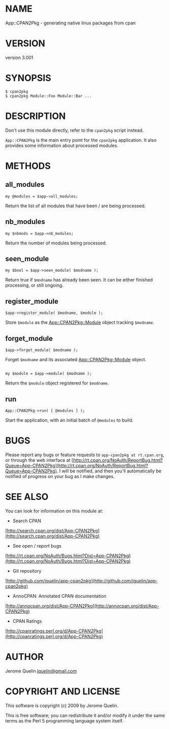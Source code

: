 # NAME

App::CPAN2Pkg - generating native linux packages from cpan

# VERSION

version 3.001

# SYNOPSIS

    $ cpan2pkg
    $ cpan2pkg Module::Foo Module::Bar ...

# DESCRIPTION

Don't use this module directly, refer to the `cpan2pkg` script instead.

`App::CPAN2Pkg` is the main entry point for the `cpan2pkg` application. It
also provides some information about processed modules.

# METHODS

## all\_modules

    my @modules = $app->all_modules;

Return the list of all modules that have been / are being processed.

## nb\_modules

    my $nbmods = $app->nb_modules;

Return the number of modules being processed.

## seen\_module

    my $bool = $app->seen_module( $modname );

Return true if `$modname` has already been seen. It can be either
finished processing, or still ongoing.

## register\_module

    $app->register_module( $modname, $module );

Store `$module` as the [App::CPAN2Pkg::Module](http://search.cpan.org/perldoc?App::CPAN2Pkg::Module) object tracking
`$modname`.

## forget\_module

    $app->forget_module( $modname );

Forget `$modname` and its associated [App::CPAN2Pkg::Module](http://search.cpan.org/perldoc?App::CPAN2Pkg::Module) object.

## 

    my $module = $app->module( $modname );

Return the `$module` object registered for `$modname`.

## run

    App::CPAN2Pkg->run( [ @modules ] );

Start the application, with an initial batch of `@modules` to build.

# BUGS

Please report any bugs or feature requests to `app-cpan2pkg at
rt.cpan.org`, or through the web interface at
[http://rt.cpan.org/NoAuth/ReportBug.html?Queue=App-CPAN2Pkg](http://rt.cpan.org/NoAuth/ReportBug.html?Queue=App-CPAN2Pkg). I will
be notified, and then you'll automatically be notified of progress on
your bug as I make changes.

# SEE ALSO

You can look for information on this module at:

- Search CPAN

[http://search.cpan.org/dist/App-CPAN2Pkg](http://search.cpan.org/dist/App-CPAN2Pkg)

- See open / report bugs

[http://rt.cpan.org/NoAuth/Bugs.html?Dist=App-CPAN2Pkg](http://rt.cpan.org/NoAuth/Bugs.html?Dist=App-CPAN2Pkg)

- Git repository

[http://github.com/jquelin/app-cpan2pkg](http://github.com/jquelin/app-cpan2pkg)

- AnnoCPAN: Annotated CPAN documentation

[http://annocpan.org/dist/App-CPAN2Pkg](http://annocpan.org/dist/App-CPAN2Pkg)

- CPAN Ratings

[http://cpanratings.perl.org/d/App-CPAN2Pkg](http://cpanratings.perl.org/d/App-CPAN2Pkg)

# AUTHOR

Jerome Quelin <jquelin@gmail.com>

# COPYRIGHT AND LICENSE

This software is copyright (c) 2009 by Jerome Quelin.

This is free software; you can redistribute it and/or modify it under
the same terms as the Perl 5 programming language system itself.
